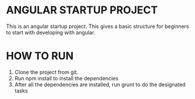 ANGULAR STARTUP PROJECT
=======================
This is an angular startup project. This gives a basic structure for beginners to start with developing with angular.

HOW TO RUN
========
1. Clone the project from git.
2. Run npm install to install the dependencies
3. After all the dependencies are installed, run grunt to do the designated tasks